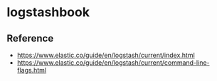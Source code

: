 # logstashbook

## Reference

* https://www.elastic.co/guide/en/logstash/current/index.html
* https://www.elastic.co/guide/en/logstash/current/command-line-flags.html
